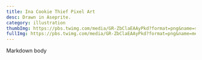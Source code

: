 ```yaml
---
title: Ina Cookie Thief Pixel Art
desc: Drawn in Aseprite.
category: illustration
thumbImg: https://pbs.twimg.com/media/GR-ZbClaEAAyPkd?format=png&name=small
fullImg: https://pbs.twimg.com/media/GR-ZbClaEAAyPkd?format=png&name=medium
---
```

Markdown body